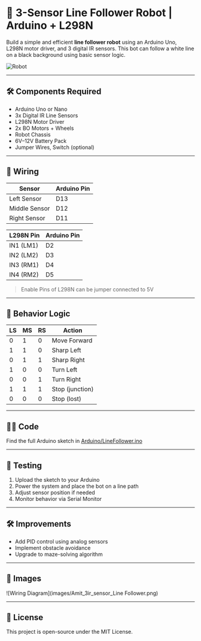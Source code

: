 # 🤖 3-Sensor Line Follower Robot | Arduino + L298N

Build a simple and efficient **line follower robot** using an Arduino Uno, L298N motor driver, and 3 digital IR sensors. This bot can follow a white line on a black background using basic sensor logic.

![Robot](images/assembled-robot.jpg)

---

## 🛠️ Components Required

- Arduino Uno or Nano  
- 3x Digital IR Line Sensors  
- L298N Motor Driver  
- 2x BO Motors + Wheels  
- Robot Chassis  
- 6V–12V Battery Pack  
- Jumper Wires, Switch (optional)

---

## 🔌 Wiring

| Sensor       | Arduino Pin |
|--------------|-------------|
| Left Sensor  | D13         |
| Middle Sensor| D12         |
| Right Sensor | D11         |

| L298N Pin    | Arduino Pin |
|--------------|-------------|
| IN1 (LM1)    | D2          |
| IN2 (LM2)    | D3          |
| IN3 (RM1)    | D4          |
| IN4 (RM2)    | D5          |

> Enable Pins of L298N can be jumper connected to 5V

---

## 🤖 Behavior Logic

| LS | MS | RS | Action         |
|----|----|----|----------------|
| 0  | 1  | 0  | Move Forward    |
| 1  | 1  | 0  | Sharp Left      |
| 0  | 1  | 1  | Sharp Right     |
| 1  | 0  | 0  | Turn Left       |
| 0  | 0  | 1  | Turn Right      |
| 1  | 1  | 1  | Stop (junction) |
| 0  | 0  | 0  | Stop (lost)     |

---

## 👨‍💻 Code

Find the full Arduino sketch in [Arduino/LineFollower.ino](Arduino/LineFollower.ino)

---

## 🧪 Testing

1. Upload the sketch to your Arduino
2. Power the system and place the bot on a line path
3. Adjust sensor position if needed
4. Monitor behavior via Serial Monitor

---

## 🛠️ Improvements

- Add PID control using analog sensors
- Implement obstacle avoidance
- Upgrade to maze-solving algorithm

---

## 📸 Images

![Wiring Diagram](images/Amit_3ir_sensor_Line Follower.png)

---

## 📜 License

This project is open-source under the MIT License.
